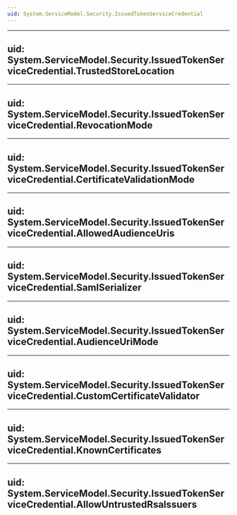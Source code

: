 ```yaml
---
uid: System.ServiceModel.Security.IssuedTokenServiceCredential
---
```


---
uid: System.ServiceModel.Security.IssuedTokenServiceCredential.TrustedStoreLocation
---

---
uid: System.ServiceModel.Security.IssuedTokenServiceCredential.RevocationMode
---

---
uid: System.ServiceModel.Security.IssuedTokenServiceCredential.CertificateValidationMode
---

---
uid: System.ServiceModel.Security.IssuedTokenServiceCredential.AllowedAudienceUris
---

---
uid: System.ServiceModel.Security.IssuedTokenServiceCredential.SamlSerializer
---

---
uid: System.ServiceModel.Security.IssuedTokenServiceCredential.AudienceUriMode
---

---
uid: System.ServiceModel.Security.IssuedTokenServiceCredential.CustomCertificateValidator
---

---
uid: System.ServiceModel.Security.IssuedTokenServiceCredential.KnownCertificates
---

---
uid: System.ServiceModel.Security.IssuedTokenServiceCredential.AllowUntrustedRsaIssuers
---
